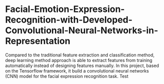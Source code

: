 # Facial-Emotion-Expression-Recognition-with-Developed-Convolutional-Neural-Networks-in-Representation
Compared to the traditional feature extraction and classification method, deep learning method approach is able to extract features from training automatically instead of designing features manually.  In this project, based on the Tensorflow framework, it build a convolutional neural networks (CNN) model for the facial expression recognition task. 
Test

